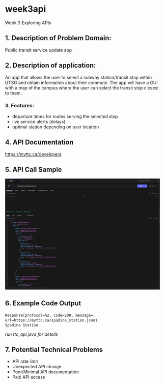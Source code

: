 # week3api
Week 3 Exploring APIs

## 1. Description of Problem Domain:  
Public transit service update app

## 2. Description of application:  
An app that allows the user to select a subway station/transit stop within UTSG and obtain information
about their commute. The app will have a GUI with a map of the campus where the user can select the
transit stop closest to them.

### 3. Features:
- departure times for routes serving the selected stop
- live service alerts (delays)
- optimal station depending on user location

## 4. API Documentation
https://myttc.ca/developers

## 5. API Call Sample
![API Call Sample](https://github.com/Concordski-144/week3api/blob/main/spadina_station_api.png)

## 6. Example Code Output
```
Response{protocol=h2, code=200, message=, url=https://myttc.ca/spadina_station.json}  
Spadina Station
```



*run ttc_api.java for details* 

## 7. Potential Technical Problems
- API rate limit
- Unexpected API change
- Poor/Minimal API documentation
- Paid API access